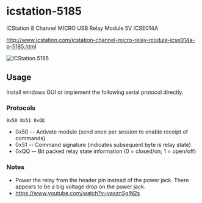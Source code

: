 # icstation-5185
ICStation 8 Channel MICRO USB Relay Module 5V ICSE014A

http://www.icstation.com/icstation-channel-micro-relay-module-icse014a-p-5185.html

![ICStation 5185](http://www.icstation.com/images/big/productimages/5185/5185.jpg)

## Usage

Install windows GUI or implement the following serial protocol directly.

### Protocols

```0x50 0x51 0xQQ```

* 0x50 -- Activate module (send once per session to enable receipt of commands)
* 0x51 -- Command signature (indicates subsequent byte is relay state)
* 0xQQ -- Bit packed relay state information (0 = closed/on; 1 = open/off)

### Notes

* Power the relay from the header pin instead of the power jack. There appears to be a big voltage drop on the power jack.
* https://www.youtube.com/watch?v=yasznSglN2s
